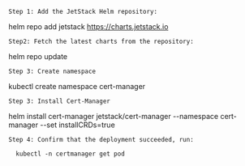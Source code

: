     Step 1: Add the JetStack Helm repository:

helm repo add jetstack https://charts.jetstack.io

    Step2: Fetch the latest charts from the repository:

helm repo update

    Step 3: Create namespace

kubectl create namespace cert-manager

    Step 3: Install Cert-Manager

helm install cert-manager jetstack/cert-manager --namespace cert-manager --set installCRDs=true

    Step 4: Confirm that the deployment succeeded, run:

      kubectl -n certmanager get pod

